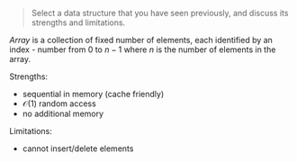 > Select a data structure that you have seen previously, and discuss its
> strengths and limitations.

*Array* is a collection of fixed number of elements, each identified by an
index - number from $0$ to $n - 1$ where $n$ is the number of elements in the
array.

Strengths:

* sequential in memory (cache friendly)
* $\mathcal{O}(1)$ random access
* no additional memory

Limitations:

* cannot insert/delete elements
